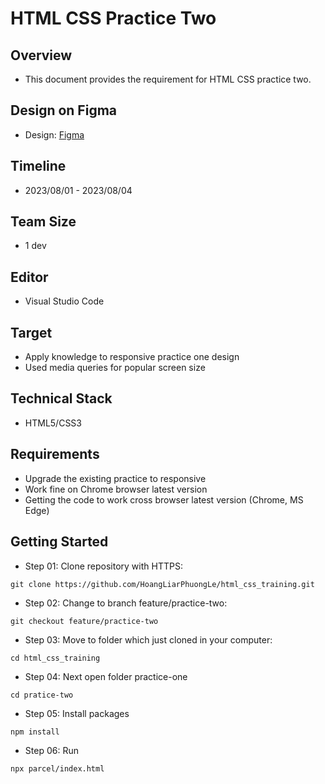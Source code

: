 # HTML CSS Practice Two

## Overview

- This document provides the requirement for HTML CSS practice two.

## Design on Figma

- Design: [Figma](https://www.figma.com/file/fcl6lvNU3O32tJYCKTge0I/practice-design?node-id=6%3A260&mode=dev)

## Timeline

- 2023/08/01 - 2023/08/04

## Team Size

- 1 dev

## Editor

- Visual Studio Code

## Target

- Apply knowledge to responsive practice one design
- Used media queries for popular screen size

## Technical Stack

- HTML5/CSS3

## Requirements

- Upgrade the existing practice to responsive
- Work fine on Chrome browser latest version
- Getting the code to work cross browser latest version (Chrome, MS Edge)

## Getting Started

- Step 01: Clone repository with HTTPS:

```
git clone https://github.com/HoangLiarPhuongLe/html_css_training.git
```

- Step 02: Change to branch feature/practice-two:

```
git checkout feature/practice-two
```

- Step 03: Move to folder which just cloned in your computer:

```
cd html_css_training
```

- Step 04: Next open folder practice-one

```
cd pratice-two
```

- Step 05: Install packages

```
npm install
```

- Step 06: Run

```
npx parcel/index.html
```
